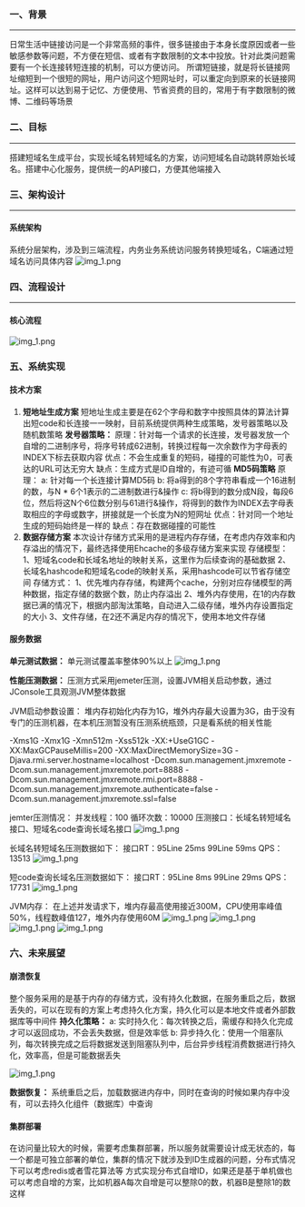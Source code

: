 ### 一、背景
* * *
日常生活中链接访问是一个非常高频的事件，很多链接由于本身长度原因或者一些敏感参数等问题，不方便在短信、或者有字数限制的文本中投放。针对此类问题需要有一个长连接转短连接的机制，可以方便访问。
所谓短链接，就是将长链接网址缩短到一个很短的网址，用户访问这个短网址时，可以重定向到原来的长链接网址。这样可以达到易于记忆、方便使用、节省资费的目的，常用于有字数限制的微博、二维码等场景

### 二、目标
* * *
搭建短域名生成平台，实现长域名转短域名的方案，访问短域名自动跳转原始长域名。搭建中心化服务，提供统一的API接口，方便其他端接入

### 三、架构设计
* * *
#### 系统架构
系统分层架构，涉及到三端流程，内务业务系统访问服务转换短域名，C端通过短域名访问具体内容
![img_1.png](images/framework.png)
### 四、流程设计
* * *
#### 核心流程
![img_1.png](images/process.png)

### 五、系统实现
#### 技术方案
1. **短地址生成方案**
   短地址生成主要是在62个字母和数字中按照具体的算法计算出短code和长连接一一映射，目前系统提供两种生成策略，发号器策略以及随机数策略
   **发号器策略：**
   原理：针对每一个请求的长连接，发号器发放一个自增的二进制序号，将序号转成62进制，转换过程每一次余数作为字母表的INDEX下标去获取内容
   优点：不会生成重复的短码，碰撞的可能性为0，可表达的URL可达无穷大
   缺点：生成方式是ID自增的，有迹可循
   **MD5码策略**
   原理：
   a: 针对每一个长连接计算MD5码
   b: 将a得到的8个字符串看成一个16进制的数，与N * 6个1表示的二进制数进行&操作
   c: 将b得到的数分成N段，每段6位，然后将这N个6位数分别与61进行&操作，将得到的数作为INDEX去字母表取相应的字母或数字，拼接就是一个长度为N的短网址
   优点：针对同一个地址生成的短码始终是一样的
   缺点：存在数据碰撞的可能性
2. **数据存储方案**
   本次设计存储方式采用的是进程内存存储，在考虑内存效率和内存溢出的情况下，最终选择使用Ehcache的多级存储方案来实现
   存储模型：
   1、短域名code和长域名地址的映射关系，这里作为后续查询的基础数据
   2、长域名hashcode和短域名code的映射关系，采用hashcode可以节省存储空间
   存储方式：
   1、优先堆内存存储，构建两个cache，分别对应存储模型的两种数据，指定存储的数据个数，防止内存溢出
   2、堆外内存使用，在1的内存数据已满的情况下，根据内部淘汰策略，自动进入二级存储，堆外内存设置指定的大小
   3、文件存储，在2还不满足内存的情况下，使用本地文件存储

#### 服务数据
**单元测试数据：**
单元测试覆盖率整体90%以上
![img_1.png](images/junit2.png)

**性能压测数据：**
压测方式采用jemeter压测，设置JVM相关启动参数，通过JConsole工具观测JVM整体数据

JVM启动参数设置：
堆内存初始化内存为1G，堆外内存最大设置为3G，由于没有专门的压测机器，在本机压测暂没有压测系统瓶颈，只是看系统的相关性能

-Xms1G -Xmx1G -Xmn512m -Xss512k -XX:+UseG1GC -XX:MaxGCPauseMillis=200  -XX:MaxDirectMemorySize=3G -Djava.rmi.server.hostname=localhost -Dcom.sun.management.jmxremote -Dcom.sun.management.jmxremote.port=8888 -Dcom.sun.management.jmxremote.rmi.port=8888 -Dcom.sun.management.jmxremote.authenticate=false -Dcom.sun.management.jmxremote.ssl=false

jemter压测情况：
并发线程：100
循环次数：10000
压测接口：长域名转短域名接口、短域名code查询长域名接口
![img_1.png](images/jemeter-params.png)

长域名转短域名压测数据如下：
接口RT：95Line 25ms  99Line 59ms  QPS：13513
![img_1.png](images/transfer-url.png)


短code查询长域名压测数据如下：
接口RT：95Line 8ms  99Line 29ms  QPS：17731
![img_1.png](images/query-longurl.png)

JVM内存：
在上述并发请求下，堆内存最高使用接近300M，CPU使用率峰值50%，线程数峰值127，堆外内存使用60M
![img_1.png](images/jvm1.png)
![img_1.png](images/jvm2.png)
![img_1.png](images/jvm3.png)
![img_1.png](images/jvm4.png)

### 六、未来展望
#### 崩溃恢复
整个服务采用的是基于内存的存储方式，没有持久化数据，在服务重启之后，数据丢失的，可以在现有的方案上考虑持久化方案，持久化可以是本地文件或者外部数据库等中间件
**持久化策略：**
a: 实时持久化：每次转换之后，需缓存和持久化完成才可以返回成功，不会丢失数据，但是效率低
b: 异步持久化：使用一个阻塞队列，每次转换完成之后将数据发送到阻塞队列中，后台异步线程消费数据进行持久化，效率高，但是可能数据丢失

![img_1.png](images/persistence.png)

**数据恢复：**
系统重启之后，加载数据进内存中，同时在查询的时候如果内存中没有，可以去持久化组件（数据库）中查询

#### 集群部署
在访问量比较大的时候，需要考虑集群部署，所以服务就需要设计成无状态的，每一个都是可独立部署的单位，集群的情况下就涉及到ID生成器的问题，分布式情况下可以考虑redis或者雪花算法等
方式实现分布式自增ID，如果还是基于单机做也可以考虑自增的方案，比如机器A每次自增是可以整除0的数，机器B是整除1的数这样